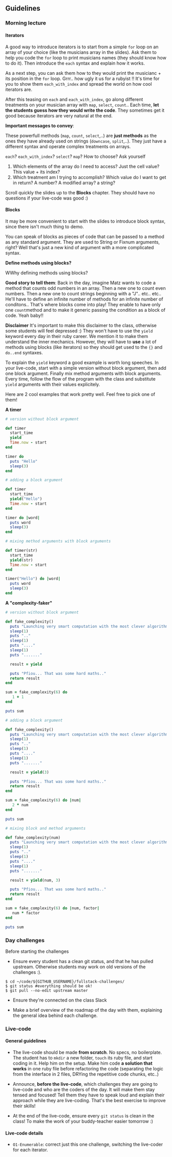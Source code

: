 ## Guidelines

### Morning lecture

#### Iterators

A good way to introduce iterators is to start from a simple `for` loop on an array of your choice (like the musicians array in the slides). Ask them to help you code the `for` loop to print musicians names (they should know how to do it). Then introduce the `each` syntax and explain how it works.

As a next step, you can ask them how to they would print the musicianc + its position in the `for` loop. Grrr.. how ugly it us for a rubyist !! It's time for you to show them `each_with_index` and spread the world on how cool iterators are.

After this teasing on `each` and `each_with_index`, go along different treatments on your musician array with `map`, `select`, `count`.. Each time, **let the students guess how they would write the code**. They sometimes get it good because iterators are very natural at the end.


**Important messages to convey**:

These powerfull methods (`map`, `count`, `select`,..) are **just methods** as the ones they have already used on strings (`downcase`, `split`,..). They just have a different syntax and operate complex treatments on arrays.

`each`? `each_with_index`? `select`? `map`? How to choose? Ask yourself

1. Which elements of the array do I need to access? Just the cell value? This value + its index?
1. Which treatment am I trying to accomplish? Which value do I want to get in return? A number? A modified array? a string?


Scroll quickly the slides up to the **Blocks** chapter. They should have no questions if your live-code was good :)

#### Blocks

It may be more convenient to start with the slides to introduce block syntax, since there isn't much thing to demo.

You can speak of blocks as pieces of code that can be passed to a method as any standard argument. They are used to String or Fixnum arguments, right? Well that's just a new kind of argument with a more complicated syntax.


**Define methods using blocks?**

WWhy defining methods using blocks?

**Good story to tell them**: Back in the day, imagine Matz wants to code a method that counts odd numbers in an array. Then a new one to count even numbers. Then a new one to count strings beginning with a "J".. etc.. etc.. He'll have to define an infinite number of methods for an infinite number of conditons.. That's where blocks come into play! They enable to have only one `count`method and to make it generic passing the condition as a block of code. Yeah baby!!


**Disclaimer** It's important to make this disclaimer to the class, otherwise some students will feel depressed :) They won't have to use the `yield` keyword every day in their ruby career. We mention it to make them understand the inner mechanics. However, they will have to **use** a lot of methods using blocks (like iterators) so they should get used to the `{}` and `do..end` syntaxes.


To explain the `yield` keyword a good example is worth long speeches. In your live-code, start with a simple version without block argument, then add one block argument. Finally mix method arguments with block arguments. Every time, follow the flow of the program with the class and substitute `yield` arguments with their values explicitely.

Here are 2 cool examples that work pretty well. Feel free to pick one of them!

**A timer**

```ruby
# version without block argument

def timer
  start_time
  yield
  Time.now - start
end

timer do
  puts "Hello"
  sleep(3)
end

# adding a block argument

def timer
  start_time
  yield("Hello")
  Time.now - start
end

timer do |word|
  puts word
  sleep(3)
end

# mixing method arguments with block arguments

def timer(str)
  start_time
  yield(str)
  Time.now - start
end

timer("Hello") do |word|
  puts word
  sleep(3)
end

```

**A "complexity-faker"**

```ruby
# version without block argument

def fake_complexity()
  puts "Launching very smart computation with the most clever algorithm...."
  sleep(1)
  puts ".."
  sleep(1)
  puts "...."
  sleep(1)
  puts "......."

  result = yield

  puts "Pfiou... That was some hard maths.."
  return result
end

sum = fake_complexity(6) do
   1 + 1
end

puts sum

# adding a block argument

def fake_complexity()
  puts "Launching very smart computation with the most clever algorithm...."
  sleep(1)
  puts ".."
  sleep(1)
  puts "...."
  sleep(1)
  puts "......."

  result = yield(3)

  puts "Pfiou... That was some hard maths.."
  return result
end

sum = fake_complexity(6) do |num|
   2 * num
end

puts sum

# mixing block and method arguments

def fake_complexity(num)
  puts "Launching very smart computation with the most clever algorithm...."
  sleep(1)
  puts ".."
  sleep(1)
  puts "...."
  sleep(1)
  puts "......."

  result = yield(num, 3)

  puts "Pfiou... That was some hard maths.."
  return result
end

sum = fake_complexity(6) do |num, factor|
   num * factor
end

puts sum

```


### Day challenges
Before starting the challenges

- Ensure every student has a clean git status, and that he has pulled upstream. Otherwise students may work on old versions of the challenges :).

```
$ cd ~/code/${GITHUB_USERNAME}/fullstack-challenges/
$ git status #everything should be ok!
$ git pull --no-edit upstream master
```

- Ensure they're connected on the class Slack

- Make a brief overview of the roadmap of the day with them, explaining the general idea behind each challenge.

### Live-code

#### General guidelines
- The live-code should be made **from scratch**. No specs, no boilerplate. The student has to `mkdir` a new folder, `touch` its ruby file, and start coding in it. Help him on the setup. Make him code **a solution that works** in one ruby file before refactoring the code (separating the logic from the interface in 2 files, DRYing the repetitive code chunks, etc..)

- Announce, **before the live-code**, which challenges they are going to live-code and who are the coders of the day. It will make them stay tensed and focused! Tell them they have to speak loud and explain their approach while they are live-coding. That's the best exercise to improve their skills!

- At the end of the live-code, ensure every `git status` is clean in the class! To make the work of your buddy-teacher easier tomorrow :)


#### Live-code details
- `O1-Enumerable`: correct just this one challenge, switching the live-coder for each iterator.
